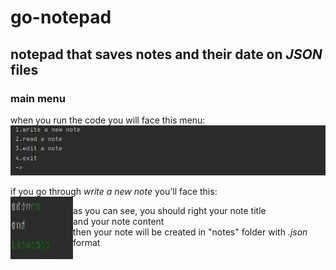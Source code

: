# go-notepad
## notepad that saves notes and their date on _JSON_ files ##  
### main menu ###  
when you run the code you will face this menu:  
![picture alt](/guides/menu_00000.png)  
  
if you go through _write a new note_ you'll face this:  
<img align="left" width="100" height="100" src="/guides/make files_00000.png">
  
as you can see, you should right your note title  
and your note content  
then your note will be created in "notes" folder with _.json_ format  
